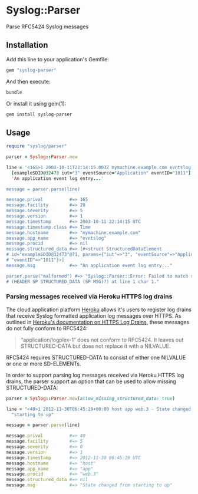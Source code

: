 # Syslog::Parser

Parse RFC5424 Syslog messages

## Installation

Add this line to your application's Gemfile:

```ruby
gem "syslog-parser"
```

And then execute:

```sh
bundle
```

Or install it using gem(1):

```sh
gem install syslog-parser
```

## Usage

```ruby
require "syslog/parser"

parser = Syslog::Parser.new

line = '<165>1 2003-10-11T22:14:15.003Z mymachine.example.com evntslog - ID47 '\
  [exampleSDID@32473 iut="3" eventSource="Application" eventID="1011"] '\
  'An application event log entry...'

message = parser.parse(line)

message.prival          #=> 165
message.facility        #=> 20
message.severity        #=> 5
message.version         #=> 1
message.timestamp       #=> 2003-10-11 22:14:15 UTC
message.timestamp.class #=> Time
message.hostname        #=> "mymachine.example.com"
message.app_name        #=> "evntslog"
message.procid          #=> nil
message.structured_data #=> [#<struct StructuredDataElement
# id="exampleSDID@32473"@71, params={"iut"=>"3", "eventSource"=>"Application",
# "eventID"=>"1011"}>]
message.msg             #=> "An application event log entry..."

parser.parse("malformed") #=> "Syslog::Parser::Error: Failed to match sequence
# (HEADER SP STRUCTURED_DATA (SP MSG)?) at line 1 char 1."
```

### Parsing messages received via Heroku HTTPS log drains

The cloud application platform [Heroku][heroku] allows it's users to register
log drains that receive Syslog formatted application log messages over HTTPS. As
outlined in [Heroku's documentation on HTTPS Log Drains][drains], these messages
do not fully conform to RFC5424:

> “application/logplex-1” does not conform to RFC5424. It leaves out
> STRUCTURED-DATA but does not replace it with a NILVALUE.

RFC5424 requires STRUCTURED-DATA to consist of either one NILVALUE or one or
more SD-ELEMENTs.

[heroku]: https://heroku.com
[drains]: https://devcenter.heroku.com/articles/log-drains#https-drains

In order to support parsing log messages received via Heroku HTTPS log drains,
the parser support an option that can be used to allow missing STRUCTURED-DATA:

```ruby
parser = Syslog::Parser.new(allow_missing_structured_data: true)

line = "<40>1 2012-11-30T06:45:29+00:00 host app web.3 - State changed from "\
  "starting to up"

message = parser.parse(line)

message.prival          #=> 40
message.facility        #=> 5
message.severity        #=> 0
message.version         #=> 1
message.timestamp       #=> 2012-11-30 06:45:29 UTC
message.hostname        #=> "host"
message.app_name        #=> "app"
message.procid          #=> "web.3"
message.structured_data #=> nil
message.msg             #=> "State changed from starting to up"
```
